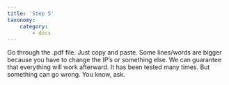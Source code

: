 ```yaml
---
title: 'Step 5'
taxonomy:
    category:
        - docs
---
```


Go through the .pdf file. Just copy and paste. Some lines/words are bigger because you have to change the IP’s or something else. We can guarantee that everything will work afterward. It has been tested many times. But something can go wrong. You know, ask.